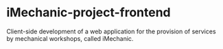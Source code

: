 # iMechanic-project-frontend
Client-side development of a web application for the provision of services by mechanical workshops, called iMechanic.
